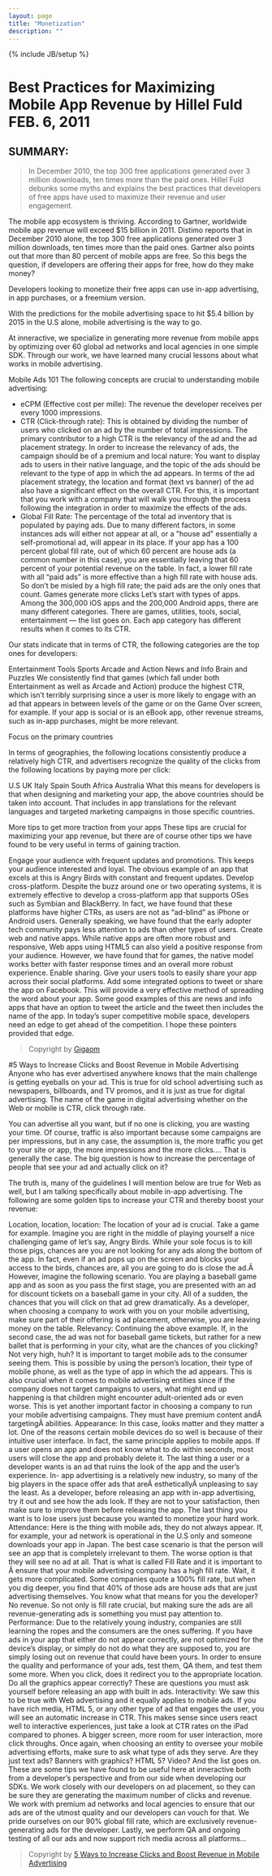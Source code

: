 ```yaml
---
layout: page
title: "Monetization"
description: ""
---
```

{% include JB/setup %}
# Best Practices for Maximizing Mobile App Revenue by Hillel Fuld  FEB. 6, 2011

## SUMMARY: 
>In December 2010, the top 300 free applications generated over 3 million downloads, ten times more than the paid ones. Hillel Fuld debunks some myths and explains the best practices that developers of free apps have used to maximize their revenue and user engagement.

The mobile app ecosystem is thriving. According to Gartner, worldwide mobile app revenue will exceed $15 billion in 2011. Distimo reports that in December 2010 alone, the top 300 free applications generated over 3 million downloads, ten times more than the paid ones. Gartner also points out that more than 80 percent of mobile apps are free. So this begs the question, if developers are offering their apps for free, how do they make money?

Developers looking to monetize their free apps can use in-app advertising, in app purchases, or a freemium version.

With the predictions for the mobile advertising space to hit $5.4 billion by 2015 in the U.S alone, mobile advertising is the way to go.

At inneractive, we specialize in generating more revenue from mobile apps by optimizing over 60 global ad networks and local agencies in one simple SDK. Through our work, we have learned many crucial lessons about what works in mobile advertising.

Mobile Ads 101
The following concepts are crucial to understanding mobile advertising:

- eCPM (Effective cost per mille): The revenue the developer receives per every 1000 impressions.
- CTR (Click-through rate): This is obtained by dividing the number of users who clicked on an ad by the number of total impressions. The primary contributor to a high CTR is the relevancy of the ad and the ad placement strategy. In order to increase the relevancy of ads, the campaign should be of a premium and local nature: You want to display ads to users in their native language, and the topic of the ads should be relevant to the type of app in which the ad appears. In terms of the ad placement strategy, the location and format (text vs banner) of the ad also have a significant effect on the overall CTR. For this, it is important that you work with a company that will walk you through the process following the integration in order to maximize the effects of the ads.
- Global Fill Rate: The percentage of the total ad inventory that is populated by paying ads. Due to many different factors, in some instances ads will either not appear at all, or a "house ad" essentially a self-promotional ad, will appear in its place. If your app has a 100 percent global fill rate, out of which 60 percent are house ads (a common number in this case), you are essentially leaving that 60 percent of your potential revenue on the table. In fact, a lower fill rate with all “paid ads” is more effective than a high fill rate with house ads. So don’t be misled by a high fill rate; the paid ads are the only ones that count.
Games generate more clicks
Let’s start with types of apps. Among the 300,000 iOS apps and the 200,000 Android apps, there are many different categories. There are games, utilities, tools, social, entertainment — the list goes on. Each app category has different results when it comes to its CTR.


Our stats indicate that in terms of CTR, the following categories are the top ones for developers:

Entertainment
Tools
Sports
Arcade and Action
News and Info
Brain and Puzzles
We consistently find that games (which fall under both Entertainment as well as Arcade and Action) produce the highest CTR, which isn’t terribly surprising since a user is more likely to engage with an ad that appears in between levels of the game or on the Game Over screen, for example. If your app is social or is an eBook app, other revenue streams, such as in-app purchases, might be more relevant.

Focus on the primary countries


In terms of geographies, the following locations consistently produce a relatively high CTR, and advertisers recognize the quality of the clicks from the following locations by paying more per click:

U.S
UK
Italy
Spain
South Africa
Australia
What this means for developers is that when designing and marketing your app, the above countries should be taken into account. That includes in app translations for the relevant languages and targeted marketing campaigns in those specific countries.

More tips to get more traction from your apps
These tips are crucial for maximizing your app revenue, but there are of course other tips we have found to be very useful in terms of gaining traction.

Engage your audience with frequent updates and promotions. This keeps your audience interested and loyal. The obvious example of an app that excels at this is Angry Birds with constant and frequent updates.
Develop cross-platform. Despite the buzz around one or two operating systems, it is extremely effective to develop a cross-platform app that supports OSes such as Symbian and BlackBerry. In fact, we have found that these platforms have higher CTRs, as users are not as “ad-blind” as iPhone or Android users. Generally speaking, we have found that the early adopter tech community pays less attention to ads than other types of users.
Create web and native apps. While native apps are often more robust and responsive, Web apps using HTML5 can also yield a positive response from your audience. However, we have found that for games, the native model works better with faster response times and an overall more robust experience.
Enable sharing. Give your users tools to easily share your app across their social platforms. Add some integrated options to tweet or share the app on Facebook. This will provide a very effective method of spreading the word about your app. Some good examples of this are news and info apps that have an option to tweet the article and the tweet then includes the name of the app.
In today’s super competitive mobile space, developers need an edge to get ahead of the competition. I hope these pointers provided that edge.

> Copyright by [Gigaom](http://gigaom.com/2011/02/06/best-practices-for-maximizing-mobile-app-revenue/)

#5 Ways to Increase Clicks and Boost Revenue in Mobile Advertising
Anyone who has ever advertised anywhere knows that the main challenge is getting eyeballs on your ad. This is true for old school advertising such as newspapers, billboards, and TV promos, and it is just as true for digital advertising. The name of the game in digital advertising whether on the Web or mobile is CTR, click through rate.

You can advertise all you want, but if no one is clicking, you are wasting your time. Of course, traffic is also important because some campaigns are per impressions, but in any case, the assumption is, the more traffic you get to your site or app, the more impressions and the more clicks…. That is generally the case. The big question is how to increase the percentage of people that see your ad and actually click on it?

The truth is, many of the guidelines I will mention below are true for Web as well, but I am talking specifically about mobile in-app advertising. The following are some golden tips to increase your CTR and thereby boost your revenue:

Location, location, location: The location of your ad is crucial. Take a game for example. Imagine you are right in the middle of playing yourself a nice challenging game of let’s say, Angry Birds. While your sole focus is to kill those pigs, chances are you are not looking for any ads along the bottom of the app. In fact, even if an ad pops up on the screen and blocks your access to the birds, chances are, all you are going to do is close the ad.Â However, imagine the following scenario. You are playing a baseball game app and as soon as you pass the first stage, you are presented with an ad for discount tickets on a baseball game in your city. All of a sudden, the chances that you will click on that ad grew dramatically. As a developer, when choosing a company to work with you on your mobile advertising, make sure part of their offering is ad placement, otherwise, you are leaving money on the table.
Relevancy: Continuing the above example. If, in the second case, the ad was not for baseball game tickets, but rather for a new ballet that is performing in your city, what are the chances of you clicking? Not very high, huh? It is important to target mobile ads to the consumer seeing them. This is possible by using the person’s location, their type of mobile phone, as well as the type of app in which the ad appears. This is also crucial when it comes to mobile advertising entities since if the company does not target campaigns to users, what might end up happening is that children might encounter adult-oriented ads or even worse. This is yet another important factor in choosing a company to run your mobile advertising campaigns. They must have premium content andÂ targetingÂ abilities.
Appearance: In this case, looks matter and they matter a lot. One of the reasons certain mobile devices do so well is because of their intuitive user interface. In fact, the same principle applies to mobile apps. If a user opens an app and does not know what to do within seconds, most users will close the app and probably delete it. The last thing a user or a developer wants is an ad that ruins the look of the app and the user’s experience. In- app advertising is a relatively new industry, so many of the big players in the space offer ads that areÂ estheticallyÂ unpleasing to say the least. As a developer, before releasing an app with in-app advertising, try it out and see how the ads look. If they are not to your satisfaction, then make sure to improve them before releasing the app. The last thing you want is to lose users just because you wanted to monetize your hard work.
Attendance: Here is the thing with mobile ads, they do not always appear. If, for example, your ad network is operational in the U.S only and someone downloads your app in Japan. The best case scenario is that the person will see an app that is completely irrelevant to them. The worse option is that they will see no ad at all. That is what is called Fill Rate and it is important to Â ensure that your mobile advertising company has a high fill rate. Wait, it gets more complicated. Some companies quote a 100% fill rate, but when you dig deeper, you find that 40% of those ads are house ads that are just advertising themselves. You know what that means for you the developer? No revenue. So not only is fill rate crucial, but making sure the ads are all revenue-generating ads is something you must pay attention to.
Performance: Due to the relatively young industry, companies are still learning the ropes and the consumers are the ones suffering. If you have ads in your app that either do not appear correctly, are not optimized for the device’s display, or simply do not do what they are supposed to, you are simply losing out on revenue that could have been yours. In order to ensure the quality and performance of your ads, test them, QA them, and test them some more. When you click, does it redirect you to the appropriate location. Do all the graphics appear correctly? These are questions you must ask yourself before releasing an app with built in ads.
Interactivity: We saw this to be true with Web advertising and it equally applies to mobile ads. If you have rich media, HTML 5, or any other type of ad that engages the user, you will see an automatic increase in CTR. This makes sense since users react well to interactive experiences, just take a look at CTR rates on the iPad compared to phones. A bigger screen, more room for user interaction, more click throughs. Once again, when choosing an entity to oversee your mobile advertising efforts, make sure to ask what type of ads they serve. Are they just text ads? Banners with graphics? HTML 5? Video? And the list goes on.
These are some tips we have found to be useful here at inneractive both from a developer’s perspective and from our side when developing our SDKs. We work closely with our developers on ad placement, so they can be sure they are generating the maximum number of clicks and revenue. We work with premium ad networks and local agencies to ensure that our ads are of the utmost quality and our developers can vouch for that. We pride ourselves on our 90% global fill rate, which are exclusively revenue-generating ads for the developer. Lastly, we perform QA and ongoing testing of all our ads and now support rich media across all platforms…

> Copyright by [5 Ways to Increase Clicks and Boost Revenue in Mobile Advertising](http://blog.inner-active.com/2011/03/5-ways-to-increase-clicks-and-boost-revenue-in-mobile-advertising/)